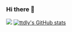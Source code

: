 ### Hi there 👋

![](https://genshin-card.getloli.com/0/74783098)
[![ttdly's GitHub stats](https://github-readme-stats.vercel.app/api?username=ttdly)](https://github.com/anuraghazra/github-readme-stats)
